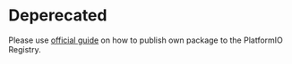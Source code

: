 # Deperecated

Please use [official guide](https://docs.platformio.org/en/latest/librarymanager/creating.html) on how to publish own package to the PlatformIO Registry.

